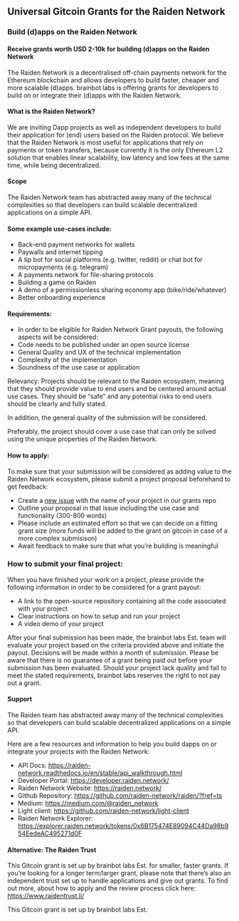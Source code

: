 ## Universal Gitcoin Grants for the Raiden Network

### Build (d)apps on the Raiden Network

#### Receive grants worth USD 2-10k for building (d)apps on the Raiden Network

The Raiden Network is a decentralised off-chain payments network for the Ethereum blockchain and allows developers to build faster, cheaper and more scalable (d)apps. brainbot labs is offering grants for developers to build on or integrate their (d)apps with the Raiden Network. 

#### What is the Raiden Network?
We are inviting Dapp projects as well as independent developers to build their application for (end) users based on the Raiden protocol. We believe that the Raiden Network is most useful for applications that rely on payments or token transfers, because currently it is the only Ethereum L2 solution that enables linear scalability, low latency and low fees at the same time, while being decentralized. 


#### Scope
The Raiden Network team has abstracted away many of the technical complexities so that developers can build scalable decentralized applications on a simple API. 

#### Some example use-cases include:
* Back-end payment networks for wallets
* Paywalls and internet tipping
* A tip bot for social platforms (e.g. twitter, reddit) or chat bot for micropayments (e.g. telegram)
* A payments network for file-sharing protocols
* Building a game on Raiden
* A demo of a permissionless sharing economy app (bike/ride/whatever)
* Better onboarding experience
 
#### Requirements:
* In order to be eligible for Raiden Network Grant payouts, the following aspects will be considered: 
* Code needs to be published under an open source license
* General Quality and UX of the technical implementation
* Complexity of the implementation
* Soundness of the use case or application

Relevancy: Projects should be relevant to the Raiden ecosystem, meaning that they should provide value to end users and be centered around actual use cases. They should be “safe” and any potential risks to end users should be clearly and fully stated. 

In addition, the general quality of the submission will be considered. 

Preferably, the project should cover a use case that can only be solved using the unique properties of the Raiden Network. 

#### How to apply:
To make sure that your submission will be considered as adding value to the Raiden Network ecosystem, please submit a project proposal beforehand to get feedback:

* Create a [new issue](https://github.com/raiden-network/grants/issues) with the name of your project in our grants repo
* Outline your proposal in that issue including the use case and functionality (300-800 words)
* Please include an estimated effort so that we can decide on a fitting grant size (more funds will be added to the grant on gitcoin in case of a more complex submisison)
* Await feedback to make sure that what you’re building is meaningful

### How to submit your final project:
When you have finished your work on a project, please provide the following information in order to be considered for a grant payout:

* A link to the open-source repository containing all the code associated with your project
* Clear instructions on how to setup and run your project
* A video demo of your project

After your final submission has been made, the brainbot labs Est. team will evaluate your project based on the criteria provided above and initiate the payout. Decisions will be made within a month of submission. Please be aware that there is no guarantee of a grant being paid out before your submission has been evaluated. Should your project lack quality and fail to meet the stated requirements, brainbot labs reserves the right to not pay out a grant. 

#### Support
The Raiden team has abstracted away many of the technical complexities so that developers can build scalable decentralized applications on a simple API. 

Here are a few resources and information to help you build dapps on or integrate your projects with the Raiden Network:
* API Docs: https://raiden-network.readthedocs.io/en/stable/api_walkthrough.html
* Developer Portal: https://developer.raiden.network/
* Raiden Network Website: https://raiden.network/
* Github Repository: https://github.com/raiden-network/raiden/?fref=ts
* Medium: https://medium.com/@raiden_network
* Light client: https://github.com/raiden-network/light-client
* Raiden Network Explorer: https://explorer.raiden.network/tokens/0x6B175474E89094C44Da98b954EedeAC495271d0F

#### Alternative: The Raiden Trust
This Gitcoin grant is set up by brainbot labs Est. for smaller, faster grants. If you’re looking for a longer term/larger grant, please note that there’s also an independent trust set up to handle applications and give out grants. To find out more, about how to apply and the review process click here: https://www.raidentrust.li/


This Gitcoin grant is set up by brainbot labs Est.
